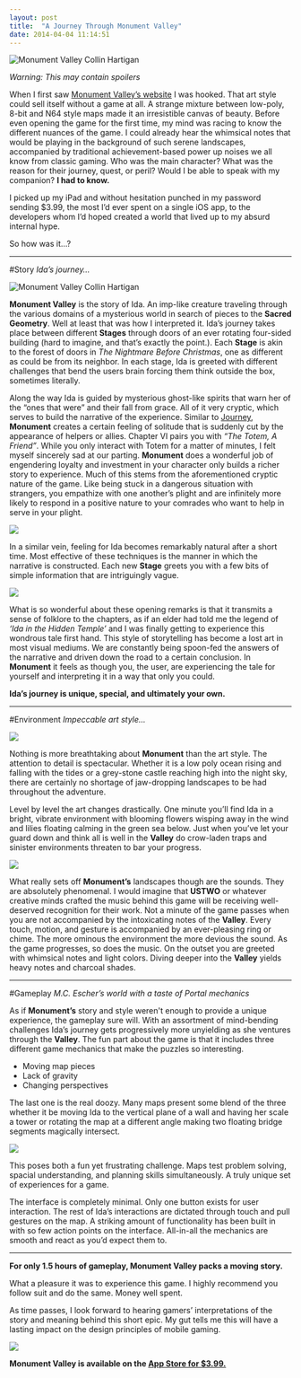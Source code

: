```yaml
--- 
layout: post 
title:  "A Journey Through Monument Valley" 
date: 2014-04-04 11:14:51 
---
```


<img src="https://d262ilb51hltx0.cloudfront.net/fit/t/1400/1120/desat/multiply/yellow/overlay/yellow/gradv/29/81/55/1*IVGqe1c9XhSrw9hOg34jjg.png" alt="Monument Valley Collin Hartigan">

_Warning: This may contain spoilers_

When I first saw <a href="http://www.monumentvalleygame.com/">Monument Valley’s website</a> I was hooked. That art style
could sell itself without a game at all. A strange mixture between
low-poly, 8-bit and N64 style maps made it an irresistible canvas of
beauty. Before even opening the game for the first time, my mind was
racing to know the different nuances of the game. I could already hear
the whimsical notes that would be playing in the background of such
serene landscapes, accompanied by traditional achievement-based power up
noises we all know from classic gaming. Who was the main character? What
was the reason for their journey, quest, or peril? Would I be able to
speak with my companion? **I had to know.**

I picked up my iPad and without hesitation punched in my password
sending $3.99, the most I’d ever spent on a single iOS app, to the
developers whom I’d hoped created a world that lived up to my absurd
internal hype.

So how was it…?

***

#Story
_Ida’s journey…_

<img
src="https://d262ilb51hltx0.cloudfront.net/max/700/gradv/29/81/40/1*
cOQslacz6TgOjHqqgVFJjQ.png" alt="Monument Valley Collin Hartigan">

**Monument Valley** is the story of Ida. An imp-like creature traveling
through the various domains of a mysterious world in search of pieces to
the **Sacred Geometry**. Well at least that was how I interpreted it.
Ida’s journey takes place between different **Stages** through doors of
an ever rotating four-sided building (hard to imagine, and that’s
exactly the point.). Each **Stage** is akin to the forest of doors in
_The Nightmare Before Christmas_, one as different as could be from its
neighbor. In each stage, Ida is greeted with different challenges that
bend the users brain forcing them think outside the box, sometimes
literally.

Along the way Ida is guided by mysterious ghost-like spirits that warn
her of the “ones that were” and their fall from grace. All of it very
cryptic, which serves to build the narrative of the experience. Similar
to <a href="http://thatgamecompany.com/games/journey/">Journey</a>,
**Monument** creates a certain feeling of solitude that is suddenly cut
by the appearance of helpers or allies. Chapter VI pairs you with _“The
Totem, A Friend”_. While you only interact with Totem for a matter of
minutes, I felt myself sincerely sad at our parting. **Monument** does a
wonderful job of engendering loyalty and investment in your character
only builds a richer story to experience. Much of this stems from the
aforementioned cryptic nature of the game. Like being stuck in a
dangerous situation with strangers, you empathize with one another’s
plight and are infinitely more likely to respond in a positive nature to
your comrades who want to help in serve in your plight.

<img src="https://d262ilb51hltx0.cloudfront.net/max/600/1*8nQNqle4dxHuPHQKRTzUXQ.png">

In a similar vein, feeling for Ida becomes remarkably natural after a
short time. Most effective of these techniques is the manner in which
the narrative is constructed. Each new **Stage** greets you with a few bits
of simple information that are intriguingly vague.

<img src="https://d262ilb51hltx0.cloudfront.net/max/600/1*a8x5oPF3lTPBJpwe9h-p-A.png">

What is so wonderful about these opening remarks is that it transmits a
sense of folklore to the chapters, as if an elder had told me the legend
of _‘Ida in the Hidden Temple’_ and I was finally getting to experience
this wondrous tale first hand. This style of storytelling has become a
lost art in most visual mediums. We are constantly being spoon-fed the
answers of the narrative and driven down the road to a certain
conclusion. In **Monument** it feels as though you, the user, are
experiencing the tale for yourself and interpreting it in a way that
only you could.

**Ida’s journey is unique, special, and ultimately your own.**

***

#Environment
_Impeccable art style…_

<img
src="https://d262ilb51hltx0.cloudfront.net/max/700/gradv/29/81/40/1*
7v6qnb9dS7vPGPiTTxsjMw.png">

Nothing is more breathtaking about **Monument** than the art style. The
attention to detail is spectacular. Whether it is a low poly ocean
rising and falling with the tides or a grey-stone castle reaching high
into the night sky, there are certainly no shortage of jaw-dropping
landscapes to be had throughout the adventure.

Level by level the art changes drastically. One minute you’ll find Ida
in a bright, vibrate environment with blooming flowers wisping away in
the wind and lilies floating calming in the green sea below. Just when
you’ve let your guard down and think all is well in the **Valley** do
crow-laden traps and sinister environments threaten to bar your
progress.

<img src="https://d262ilb51hltx0.cloudfront.net/max/600/1*AXcgpgsDDyzQTKZav36qMQ.png">

What really sets off **Monument’s** landscapes though are the sounds. They
are absolutely phenomenal. I would imagine that **USTWO** or whatever
creative minds crafted the music behind this game will be receiving
well-deserved recognition for their work. Not a minute of the game
passes when you are not accompanied by the intoxicating notes of the
**Valley**. Every touch, motion, and gesture is accompanied by an
ever-pleasing ring or chime. The more ominous the environment the more
devious the sound. As the game progresses, so does the music. On the
outset you are greeted with whimsical notes and light colors. Diving
deeper into the **Valley** yields heavy notes and charcoal shades.

***

#Gameplay
_M.C. Escher’s world with a taste of Portal mechanics_

As if **Monument’s** story and style weren't enough to provide a unique
experience, the gameplay sure will. With an assortment of mind-bending
challenges Ida’s journey gets progressively more unyielding as she
ventures through the **Valley**. The fun part about the game is that it
includes three different game mechanics that make the puzzles so
interesting.

- Moving map pieces 
- Lack of gravity 
- Changing perspectives

The last one is the real doozy. Many maps present some blend of the
three whether it be moving Ida to the vertical plane of a wall and
having her scale a tower or rotating the map at a different angle making
two floating bridge segments magically intersect.

<img
src="https://d262ilb51hltx0.cloudfront.net/max/1280/1*Iyd21-
ffP9IiVPHhjbxqHA.gif">

This poses both a fun yet frustrating challenge. Maps test problem
solving, spacial understanding, and planning skills simultaneously. A
truly unique set of experiences for a game.

The interface is completely minimal. Only one button exists for user
interaction. The rest of Ida’s interactions are dictated through touch
and pull gestures on the map. A striking amount of functionality has
been built in with so few action points on the interface. All-in-all the
mechanics are smooth and react as you’d expect them to.

***

**For only 1.5 hours of gameplay, Monument Valley packs a moving story.**

What a pleasure it was to experience this game. I highly recommend you follow suit and do the same. Money well spent.

As time passes, I look forward to hearing gamers’ interpretations of the story and meaning behind this short epic. My gut tells me this will have a lasting impact on the design principles of mobile gaming.

<img src="https://d262ilb51hltx0.cloudfront.net/max/700/1*_CYRyHHTGVXTC-ywa-dB8Q.png">

**Monument Valley is available on the <a href="https://itunes.apple.com/us/app/monument-valley/id728293409?mt=8">App Store for $3.99.</a>**


